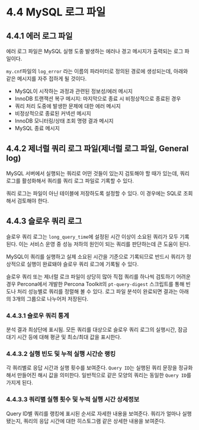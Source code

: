 # 4.4 MySQL 로그 파일

## 4.4.1 에러 로그 파일

에러 로그 파일은 MySQL 실행 도중 발생하는 에러나 경고 메시지가 출력되는 로그 파일이다.

`my.cnf`파일의 `log_error` 라는 이름의 파라미터로 정의된 경로에 생성되는데, 아래와 같은 메시지를 자주 접하게 될 것이다.

-   MySQL이 시작하는 과정과 관련된 정보성/에러 메시지
-   InnoDB 트랜잭션 복구 메시지: 마지막으로 종료 시 비정상적으로 종료된 경우
-   쿼리 처리 도중에 발생한 문제에 대한 에러 메시지
-   비정상적으로 종료된 커넥션 메시지
-   InnoDB 모니터링/상태 조회 명령 결과 메시지
-   MySQL 종료 메시지

## 4.4.2 제너럴 쿼리 로그 파일(제너럴 로그 파일, General log)

MySQL 서버에서 실행되는 쿼리로 어떤 것들이 있는지 검토해야 할 때가 있는데, 쿼리 로그를 활성화해서 쿼리를 쿼리 로그 파일로 기록할 수 있다.

쿼리 로그는 파일이 아닌 테이블에 저장하도록 설정할 수 있다. 이 경우에는 SQL로 조회해서 검토해야 한다.

## 4.4.3 슬로우 쿼리 로그

슬로우 쿼리 로그는 `long_query_time`에 설정된 시간 이상이 소요된 쿼리가 모두 기록된다. 이는 서비스 운영 중 성능 저하의 원인이 되는 쿼리를 판단하는데 큰 도움이 된다.

MySQL이 쿼리를 실행하고 실제 소요된 시간을 기준으로 기록되므로 반드시 쿼리가 정상적으로 실행이 완료돼야 슬로우 쿼리 로그에 기록될 수 있다.

슬로우 쿼리 또는 제너럴 로크 파일이 상당히 많아 직접 쿼리를 하나씩 검토하기 어려운 경우 Percona에서 개발한 Percona Toolkit의 `pt-query-digest` 스크립트를 통해 빈도나 처리 성능별로 쿼리를 정렬해 볼 수 있다. 로그 파일 분석이 완료되면 결과는 아래의 3개의 그룹으로 나누어저 저장된다.

### 4.4.3.1 슬로우 쿼리 통계

분석 결과 최상단에 표시됨. 모든 쿼리를 대상으로 슬로우 쿼리 로그의 실행시간, 잠금 대기 시간 등에 대해 평균 및 최소/최대 값을 표시한다.

### 4.4.3.2 실행 빈도 및 누적 실행 시간순 랭킹

각 쿼리별로 응답 시간과 실행 횟수를 보여준다. `Query ID`는 실행된 쿼리 문장을 정규화해서 만들어진 해시 값을 의미한다. 일반적으로 같은 모양의 쿼리는 동일한 `Query ID`를 가지게 된다.

### 4.4.3.3 쿼리별 실행 횟수 및 누적 실행 시간 상세정보

Query ID별 쿼리를 랭킹에 표시된 순서로 자세한 내용을 보여준다. 쿼리가 얼마나 실행됐는지, 쿼리의 응답 시간에 대한 히스토그램 같은 상세한 내용을 보여준다.
